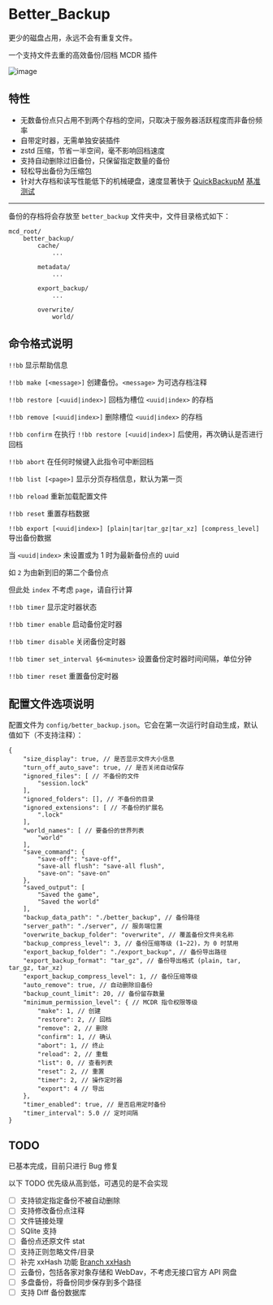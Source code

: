 # Better_Backup

更少的磁盘占用，永远不会有重复文件。

一个支持文件去重的高效备份/回档 MCDR 插件

![image](https://github.com/z0z0r4/better_backup/assets/78744121/7a5464d0-229b-47bf-aa8a-9abb02dd1f5c)

## 特性

- 无数备份点只占用不到两个存档的空间，只取决于服务器活跃程度而非备份频率
- 自带定时器，无需单独安装插件
- zstd 压缩，节省一半空间，毫不影响回档速度
- 支持自动删除过旧备份，只保留指定数量的备份
- 轻松导出备份为压缩包
- 针对大存档和读写性能低下的机械硬盘，速度显著快于 [QuickBackupM](https://github.com/TISUnion/QuickBackupM) [基准测试](https://github.com/z0z0r4/better_backup/issues/5)

---

备份的存档将会存放至 `better_backup` 文件夹中，文件目录格式如下：
```
mcd_root/
    better_backup/
        cache/
            ...

        metadata/
            ...

        export_backup/
            ...

        overwrite/
            world/
```

## 命令格式说明

`!!bb` 显示帮助信息

`!!bb make [<message>]` 创建备份。`<message>` 为可选存档注释

`!!bb restore [<uuid|index>]` 回档为槽位 `<uuid|index>` 的存档

`!!bb remove [<uuid|index>]` 删除槽位 `<uuid|index>` 的存档

`!!bb confirm` 在执行 `!!bb restore [<uuid|index>]` 后使用，再次确认是否进行回档

`!!bb abort` 在任何时候键入此指令可中断回档

`!!bb list [<page>]` 显示分页存档信息，默认为第一页

`!!bb reload` 重新加载配置文件

`!!bb reset` 重置存档数据

`!!bb export [<uuid|index>] [plain|tar|tar_gz|tar_xz] [compress_level]` 导出备份数据

当 `<uuid|index>` 未设置或为 1 时为最新备份点的 uuid

如 `2` 为由新到旧的第二个备份点

但此处 `index` 不考虑 `page`，请自行计算

`!!bb timer` 显示定时器状态

`!!bb timer enable` 启动备份定时器

`!!bb timer disable` 关闭备份定时器

`!!bb timer set_interval §6<minutes>` 设置备份定时器时间间隔，单位分钟

`!!bb timer reset` 重置备份定时器

## 配置文件选项说明

配置文件为 `config/better_backup.json`。它会在第一次运行时自动生成，默认值如下（不支持注释）：

```json5
{
    "size_display": true, // 是否显示文件大小信息
    "turn_off_auto_save": true, // 是否关闭自动保存
    "ignored_files": [ // 不备份的文件
        "session.lock"
    ],
    "ignored_folders": [], // 不备份的目录
    "ignored_extensions": [ // 不备份的扩展名
        ".lock"
    ],
    "world_names": [ // 要备份的世界列表
        "world"
    ],
    "save_command": {
        "save-off": "save-off",
        "save-all flush": "save-all flush",
        "save-on": "save-on"
    },
    "saved_output": [
        "Saved the game",
        "Saved the world"
    ],
    "backup_data_path": "./better_backup", // 备份路径
    "server_path": "./server", // 服务端位置
    "overwrite_backup_folder": "overwrite", // 覆盖备份文件夹名称
    "backup_compress_level": 3, // 备份压缩等级 (1~22)，为 0 时禁用
    "export_backup_folder": "./export_backup", // 备份导出路径
    "export_backup_format": "tar_gz", // 备份导出格式 (plain, tar, tar_gz, tar_xz)
    "export_backup_compress_level": 1, // 备份压缩等级
    "auto_remove": true, // 自动删除旧备份
    "backup_count_limit": 20, // 备份留存数量
    "minimum_permission_level": { // MCDR 指令权限等级
        "make": 1, // 创建
        "restore": 2, // 回档
        "remove": 2, // 删除
        "confirm": 1, // 确认
        "abort": 1, // 终止
        "reload": 2, // 重载
        "list": 0, // 查看列表
        "reset": 2, // 重置
        "timer": 2, // 操作定时器
        "export": 4 // 导出
    },
    "timer_enabled": true, // 是否启用定时备份
    "timer_interval": 5.0 // 定时间隔
}
```

## TODO

已基本完成，目前只进行 Bug 修复

以下 TODO 优先级从高到低，可遇见的是不会实现

- [ ] 支持锁定指定备份不被自动删除
- [ ] 支持修改备份点注释
- [ ] 文件链接处理
- [ ] SQlite 支持
- [ ] 备份点还原文件 stat
- [ ] 支持正则忽略文件/目录
- [ ] 补完 xxHash 功能 [Branch xxHash](https://github.com/z0z0r4/better_backup/tree/xxhash)
- [ ] 云备份，包括各家对象存储和 WebDav，不考虑无接口官方 API 网盘
- [ ] 多盘备份，将备份同步保存到多个路径
- [ ] 支持 Diff 备份数据库

